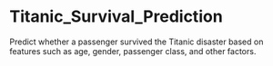 # Titanic_Survival_Prediction
Predict whether a passenger survived the Titanic disaster based on features such as age, gender, passenger class, and other factors.
